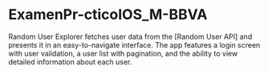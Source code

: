 # ExamenPr-cticoIOS_M-BBVA
Random User Explorer fetches user data from the [Random User API] and presents it in an easy-to-navigate interface. The app features a login screen with user validation, a user list with pagination, and the ability to view detailed information about each user.
